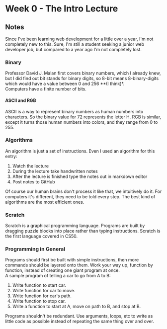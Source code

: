 # Week 0 - The Intro Lecture

## Notes

Since I've been learning web development for a little over a year, I'm not completely new to this. Sure, I'm still a student seeking a junior web developer job, but compared to a year ago I'm not completely lost. 

### Binary
Professor David J. Malan first covers binary numbers, which I already knew, but I did find out bit stands for binary digits, so 8-bit means 8-binary-digits which would have a value between 0 and 256 **(I think)*.  
Computers have a finite number of bits.
#### ASCII and RGB
ASCII is a way to represent binary numbers as human numbers into characters. So the binary value for 72 represents the letter H. RGB is similar, except it turns those human numbers into colors, and they range from 0 to 255.

### Algorithms
An algorithm is just a set of instructions. Even I used an algorithm for this entry:

1. Watch the lecture
2. During the lecture take handwritten notes
3. After the lecture is finished type the notes out in markdown editor
4. Post notes to GitHub

Of course our human brains don't process it like that, we intuitively do it. For computers it's different, they need to be told every step. The best kind of algorithms are the most efficient ones.

### Scratch
Scratch is a graphical programming language. Programs are built by dragging puzzle blocks into place rather than typing instructions. Scratch is the first language covered in CS50.

### Programming in General  
Programs should first be built with simple instructions, then more commands should be layered onto them. Work your way up, function by function, instead of creating one giant program at once.  
A sample program of telling a car to go from A to B: 

1. Write function to start car.
2. Write function for car to move.
3. Write function for car's path.
4. Write function to stop car.
5. Write a function to start at A, move on path to B, and stop at B.

Programs shouldn't be redundant. Use arguments, loops, etc to write as little code as possible instead of repeating the same thing over and over.